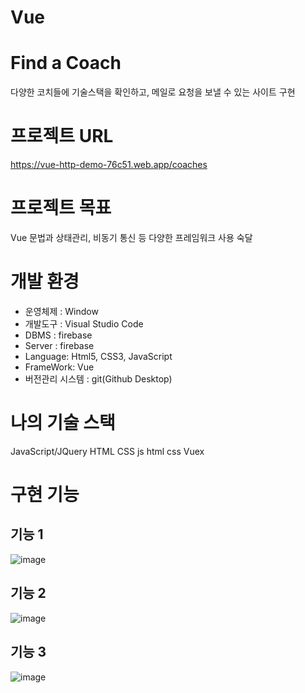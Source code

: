 # Vue


# Find a Coach
다양한 코치들에 기술스택을 확인하고, 메일로 요청을 보낼 수 있는 사이트 구현


# 프로젝트 URL
https://vue-http-demo-76c51.web.app/coaches


# 프로젝트 목표
Vue 문법과 상태관리, 비동기 통신 등 다양한 프레임워크 사용 숙달



# 개발 환경
- 운영체제 : Window
- 개발도구 : Visual Studio Code
- DBMS : firebase
- Server : firebase
- Language: Html5, CSS3, JavaScript
- FrameWork: Vue
- 버전관리 시스템 : git(Github Desktop)

# 나의 기술 스택
JavaScript/JQuery	HTML	CSS
js	html	css  Vuex


# 구현 기능
## 기능 1
![image](https://github.com/hoho3419/vue/assets/106577276/fcd607db-0c72-4f02-b59f-48f91d52ca1d)




## 기능 2
![image](https://github.com/hoho3419/vue/assets/106577276/eaa9906f-5b15-4e4f-b8d2-f11d426bfdf6)




## 기능 3
![image](https://github.com/hoho3419/vue/assets/106577276/7a48f45b-101d-4320-93f7-f0d86f4df18c)
